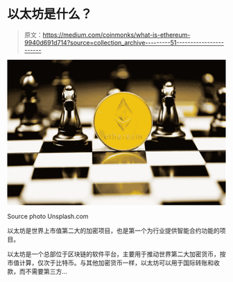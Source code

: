 # 以太坊是什么？

> 原文：<https://medium.com/coinmonks/what-is-ethereum-9940d691d714?source=collection_archive---------51----------------------->

![](img/173a247de7c35c71767366363f4bacf8.png)

Source photo Unsplash.com

以太坊是世界上市值第二大的加密项目，也是第一个为行业提供智能合约功能的项目。

以太坊是一个总部位于区块链的软件平台，主要用于推动世界第二大加密货币，按市值计算，仅次于比特币。与其他加密货币一样，以太坊可以用于国际转账和收款，而不需要第三方…